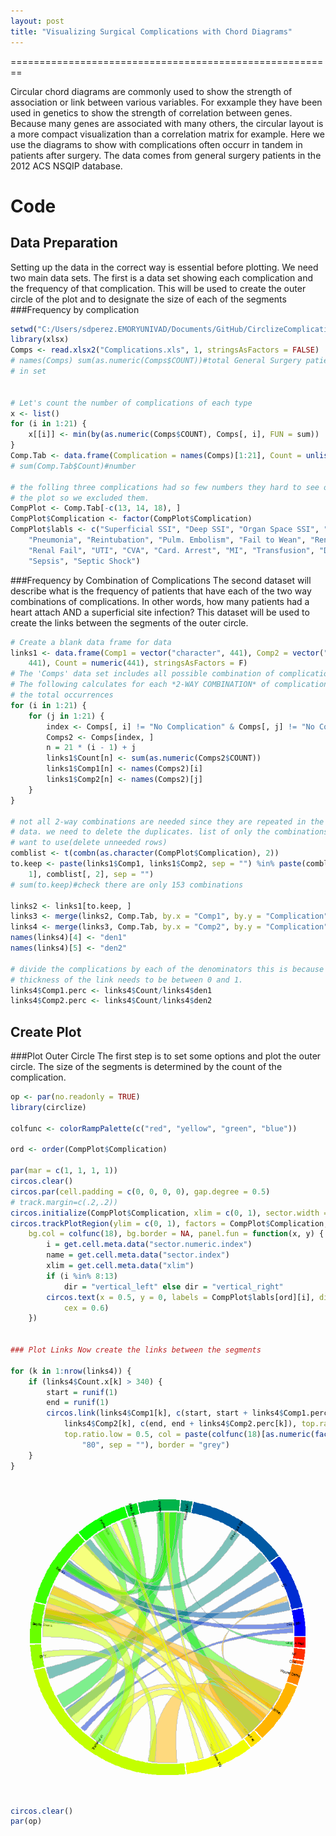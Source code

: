 ```yaml
---
layout: post
title: "Visualizing Surgical Complications with Chord Diagrams"
---
```

========================================================

Circular chord diagrams are commonly used to show the strength of association or link between various variables. For exxample they have been used in genetics to show the strength of correlation between genes. Because many genes are associated with many others, the circular layout is a more compact visualization than a correlation matrix for example. 
Here we use the diagrams to show with complications often occurr in tandem in patients after surgery. The data comes from general surgery patients in the 2012  ACS NSQIP database.

Code
=======
Data Preparation
-------------------
Setting up the data in the correct way is essential before plotting. We need two main data sets. The first is a data set showing each complication and the frequency of that complication. This will be used to create the outer circle of the plot and to designate the size of each of the segments
###Frequency by complication

```r
setwd("C:/Users/sdperez.EMORYUNIVAD/Documents/GitHub/CirclizeComplications")
library(xlsx)
Comps <- read.xlsx2("Complications.xls", 1, stringsAsFactors = FALSE)
# names(Comps) sum(as.numeric(Comps$COUNT))#total General Surgery patients
# in set


# Let's count the number of complications of each type
x <- list()
for (i in 1:21) {
    x[[i]] <- min(by(as.numeric(Comps$COUNT), Comps[, i], FUN = sum))
}
Comp.Tab <- data.frame(Complication = names(Comps)[1:21], Count = unlist(x))
# sum(Comp.Tab$Count)#number

# the folling three complications had so few numbers they hard to see on
# the plot so we excluded them.
CompPlot <- Comp.Tab[-c(13, 14, 18), ]
CompPlot$Complication <- factor(CompPlot$Complication)
CompPlot$labls <- c("Superficial SSI", "Deep SSI", "Organ Space SSI", "Wound Dehis", 
    "Pneumonia", "Reintubation", "Pulm. Embolism", "Fail to Wean", "Renal Insf.", 
    "Renal Fail", "UTI", "CVA", "Card. Arrest", "MI", "Transfusion", "DVT", 
    "Sepsis", "Septic Shock")
```

###Frequency by Combination of Complications
The second dataset will describe what is the frequency of patients that have each of the two way combinations of complications. In other words, how many patients had a heart attach AND a superficial site infection? This dataset will be used to create the links between the segments of the outer circle.



```r
# Create a blank data frame for data
links1 <- data.frame(Comp1 = vector("character", 441), Comp2 = vector("character", 
    441), Count = numeric(441), stringsAsFactors = F)
# The 'Comps' data set includes all possible combination of complications.
# The following calculates for each *2-WAY COMBINATION* of complications
# the total occurrences
for (i in 1:21) {
    for (j in 1:21) {
        index <- Comps[, i] != "No Complication" & Comps[, j] != "No Complication"
        Comps2 <- Comps[index, ]
        n = 21 * (i - 1) + j
        links1$Count[n] <- sum(as.numeric(Comps2$COUNT))
        links1$Comp1[n] <- names(Comps2)[i]
        links1$Comp2[n] <- names(Comps2)[j]
    }
}

# not all 2-way combinations are needed since they are repeated in the
# data. we need to delete the duplicates. list of only the combinations we
# want to use(delete unneeded rows)
comblist <- t(combn(as.character(CompPlot$Complication), 2))
to.keep <- paste(links1$Comp1, links1$Comp2, sep = "") %in% paste(comblist[, 
    1], comblist[, 2], sep = "")
# sum(to.keep)#check there are only 153 combinations

links2 <- links1[to.keep, ]
links3 <- merge(links2, Comp.Tab, by.x = "Comp1", by.y = "Complication")
links4 <- merge(links3, Comp.Tab, by.x = "Comp2", by.y = "Complication")
names(links4)[4] <- "den1"
names(links4)[5] <- "den2"

# divide the complications by each of the denominators this is because the
# thickness of the link needs to be between 0 and 1.
links4$Comp1.perc <- links4$Count/links4$den1
links4$Comp2.perc <- links4$Count/links4$den2
```


Create Plot
--------------
###Plot Outer Circle
The first step is to set some options and plot the outer circle. The size of the segments is determined by the count of the complication.


```r
op <- par(no.readonly = TRUE)
library(circlize)

colfunc <- colorRampPalette(c("red", "yellow", "green", "blue"))

ord <- order(CompPlot$Complication)

par(mar = c(1, 1, 1, 1))
circos.clear()
circos.par(cell.padding = c(0, 0, 0, 0), gap.degree = 0.5)
# track.margin=c(.2,.2))
circos.initialize(CompPlot$Complication, xlim = c(0, 1), sector.width = c(CompPlot$Count[ord]))
circos.trackPlotRegion(ylim = c(0, 1), factors = CompPlot$Complication, track.height = 0.08, 
    bg.col = colfunc(18), bg.border = NA, panel.fun = function(x, y) {
        i = get.cell.meta.data("sector.numeric.index")
        name = get.cell.meta.data("sector.index")
        xlim = get.cell.meta.data("xlim")
        if (i %in% 8:13) 
            dir = "vertical_left" else dir = "vertical_right"
        circos.text(x = 0.5, y = 0, labels = CompPlot$labls[ord][i], direction = dir, 
            cex = 0.6)
    })


### Plot Links Now create the links between the segments

for (k in 1:nrow(links4)) {
    if (links4$Count.x[k] > 340) {
        start = runif(1)
        end = runif(1)
        circos.link(links4$Comp1[k], c(start, start + links4$Comp1.perc[k]), 
            links4$Comp2[k], c(end, end + links4$Comp2.perc[k]), top.ratio = 0.48, 
            top.ratio.low = 0.5, col = paste(colfunc(18)[as.numeric(factor(links4$Comp1))[k]], 
                "80", sep = ""), border = "grey")
    }
}
```

![plot of chunk unnamed-chunk-3](figure/unnamed-chunk-3.png) 

```r
circos.clear()
par(op)
```
